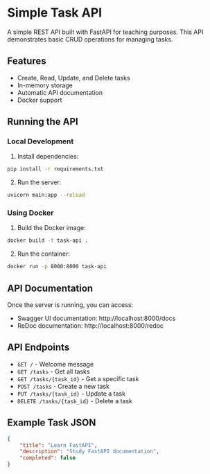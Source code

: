 # Simple Task API

A simple REST API built with FastAPI for teaching purposes. This API demonstrates basic CRUD operations for managing tasks.

## Features

- Create, Read, Update, and Delete tasks
- In-memory storage
- Automatic API documentation
- Docker support

## Running the API

### Local Development

1. Install dependencies:
```bash
pip install -r requirements.txt
```

2. Run the server:
```bash
uvicorn main:app --reload
```

### Using Docker

1. Build the Docker image:
```bash
docker build -t task-api .
```

2. Run the container:
```bash
docker run -p 8000:8000 task-api
```

## API Documentation

Once the server is running, you can access:
- Swagger UI documentation: http://localhost:8000/docs
- ReDoc documentation: http://localhost:8000/redoc

## API Endpoints

- `GET /` - Welcome message
- `GET /tasks` - Get all tasks
- `GET /tasks/{task_id}` - Get a specific task
- `POST /tasks` - Create a new task
- `PUT /tasks/{task_id}` - Update a task
- `DELETE /tasks/{task_id}` - Delete a task

## Example Task JSON

```json
{
    "title": "Learn FastAPI",
    "description": "Study FastAPI documentation",
    "completed": false
}
``` 